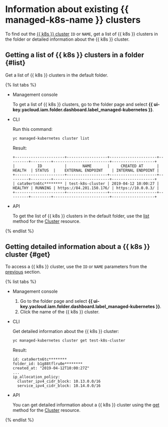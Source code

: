# Information about existing {{ managed-k8s-name }} clusters

To find out the [{{ k8s }} cluster](../../concepts/index.md#kubernetes-cluster) `ID` or `NAME`, get a list of {{ k8s }} clusters in the folder or detailed information about the {{ k8s }} cluster.

## Getting a list of {{ k8s }} clusters in a folder {#list}

Get a list of {{ k8s }} clusters in the default folder.

{% list tabs %}

- Management console

  To get a list of {{ k8s }} clusters, go to the folder page and select **{{ ui-key.yacloud.iam.folder.dashboard.label_managed-kubernetes }}**.

- CLI

  Run this command:

  ```bash
  yc managed-kubernetes cluster list
  ```

  Result:

  ```text
  +----------------------+------------------+---------------------+---------+---------+-------------------------+-------------------+
  |          ID          |       NAME       |     CREATED AT      | HEALTH  | STATUS  |    EXTERNAL ENDPOINT    | INTERNAL ENDPOINT |
  +----------------------+------------------+---------------------+---------+---------+-------------------------+-------------------+
  | cata9ertn6tc******** | test-k8s-cluster | 2019-04-12 10:00:27 | HEALTHY | RUNNING | https://84.201.150.176/ | https://10.0.0.3/ |
  +----------------------+------------------+---------------------+---------+---------+-------------------------+-------------------+
  ```

- API

  To get the list of {{ k8s }} clusters in the default folder, use the [list](../../api-ref/Cluster/list.md) method for the [Cluster](../../api-ref/Cluster/) resource.

{% endlist %}

## Getting detailed information about a {{ k8s }} cluster {#get}

To access a {{ k8s }} cluster, use the `ID` or `NAME` parameters from the [previous](kubernetes-cluster-list.md#list) section.

{% list tabs %}

- Management console

  1. Go to the folder page and select **{{ ui-key.yacloud.iam.folder.dashboard.label_managed-kubernetes }}**.
  1. Click the name of the {{ k8s }} cluster.

- CLI

  Get detailed information about the {{ k8s }} cluster:

  ```bash
  yc managed-kubernetes cluster get test-k8s-cluster
  ```

  Result:

  ```text
  id: cata9ertn6tc********
  folder_id: b1g88tflru0e********
  created_at: "2019-04-12T10:00:27Z"
  ...
  ip_allocation_policy:
    cluster_ipv4_cidr_block: 10.13.0.0/16
    service_ipv4_cidr_block: 10.14.0.0/16
  ```

- API

  You can get detailed information about a {{ k8s }} cluster using the [get](../../api-ref/Cluster/get.md) method for the [Cluster](../../api-ref/Cluster/) resource.

{% endlist %}